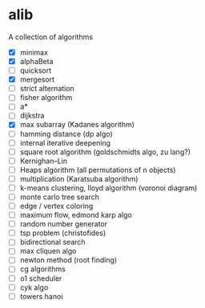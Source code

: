 # alib

A collection of algorithms

- [x] minimax
- [x] alphaBeta
- [ ] quicksort
- [x] mergesort
- [ ] strict alternation
- [ ] fisher algorithm
- [ ] a\*
- [ ] dijkstra
- [x] max subarray (Kadanes algorithm)
- [ ] hamming distance (dp algo)
- [ ] internal iterative deepening
- [ ] square root algorithm (goldschmidts algo, zu lang?)
- [ ] Kernighan–Lin
- [ ] Heaps algorithm (all permutations of n objects)
- [ ] multiplication (Karatsuba algorithm)
- [ ] k-means clustering, lloyd algorithm (voronoi diagram)
- [ ] monte carlo tree search
- [ ] edge / vertex coloring
- [ ] maximum flow, edmond karp algo
- [ ] random number generator
- [ ] tsp problem (christofides)
- [ ] bidirectional search
- [ ] max cliquen algo
- [ ] newton method (root finding)
- [ ] cg algorithms
- [ ] o1 scheduler
- [ ] cyk algo
- [ ] towers hanoi
